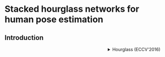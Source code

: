 # Stacked hourglass networks for human pose estimation

## Introduction

<!-- [ALGORITHM] -->

<details>
<summary align="right">Hourglass (ECCV'2016)</summary>

```bibtex
@inproceedings{newell2016stacked,
  title={Stacked hourglass networks for human pose estimation},
  author={Newell, Alejandro and Yang, Kaiyu and Deng, Jia},
  booktitle={European conference on computer vision},
  pages={483--499},
  year={2016},
  organization={Springer}
}
```

</details>
